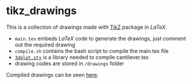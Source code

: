 # tikz_drawings

This is a collection of drawings made with [TikZ](https://www.ctan.org/pkg/pgf?lang=en) package in *LaTeX*.

- `main.tex` embeds *LaTeX* code to generate the drawings, just comment out the required drawing
- `compile.sh` contains the bash script to compile the main.tex file
- [`3dplot.sty`](https://www.ctan.org/tex-archive/graphics/pgf/contrib/tikz-3dplot?lang=en) is a library needed to compile cantilever.tex
- drawing codes are stored in `/drawings` folder

Compiled drawings can be seen [here](#).
